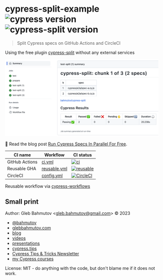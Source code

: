 # cypress-split-example ![cypress version](https://img.shields.io/badge/cypress-13.3.0-brightgreen) ![cypress-split version](https://img.shields.io/badge/cypress--split-1.9.3-brightgreen)

> Split Cypress specs on GitHub Actions and CircleCI

Using the free plugin [cypress-split](https://github.com/bahmutov/cypress-split) without any external services

![Cypress split on GitHub Actions](./images/split.png)

📝 Read the blog post [Run Cypress Specs In Parallel For Free](https://glebbahmutov.com/blog/cypress-parallel-free/).

<!-- prettier-ignore-start -->
CI name | Workflow | CI status
--- | --- | ---
GitHub Actions | [ci.yml](./.github/workflows/ci.yml) | [![ci](https://github.com/bahmutov/cypress-split-example/actions/workflows/ci.yml/badge.svg?branch=main)](https://github.com/bahmutov/cypress-split-example/actions/workflows/ci.yml)
Reusable GHA | [reusable.yml](./.github/workflows/reusable.yml) | [![reusable](https://github.com/bahmutov/cypress-split-example/actions/workflows/reusable.yml/badge.svg?branch=main)](https://github.com/bahmutov/cypress-split-example/actions/workflows/reusable.yml)
CircleCI | [config.yml](./.circleci/config.yml) | [![CircleCI](https://dl.circleci.com/status-badge/img/gh/bahmutov/cypress-split-example/tree/main.svg?style=svg&circle-token=dfde227842eaaf720046feeb8ada7cd419732634)](https://dl.circleci.com/status-badge/redirect/gh/bahmutov/cypress-split-example/tree/main)
<!-- prettier-ignore-end -->

Reusable workflow via [cypress-workflows](https://github.com/bahmutov/cypress-workflows)

## Small print

Author: Gleb Bahmutov &lt;gleb.bahmutov@gmail.com&gt; &copy; 2023

- [@bahmutov](https://twitter.com/bahmutov)
- [glebbahmutov.com](https://glebbahmutov.com)
- [blog](https://glebbahmutov.com/blog)
- [videos](https://www.youtube.com/glebbahmutov)
- [presentations](https://slides.com/bahmutov)
- [cypress.tips](https://cypress.tips)
- [Cypress Tips & Tricks Newsletter](https://cypresstips.substack.com/)
- [my Cypress courses](https://cypress.tips/courses)

License: MIT - do anything with the code, but don't blame me if it does not work.
